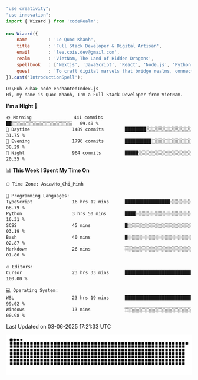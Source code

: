 <!--x axis divider-->

```js 
"use creativity";
"use innovation";
import { Wizard } from 'codeRealm';

new Wizard({
    name        : 'Le Quoc Khanh',
    title       : 'Full Stack Developer & Digital Artisan',
    email       : 'lee.cois.dev@gmail.com',
    realm       : 'VietNam, The Land of Hidden Dragons',
    spellbook   : ['Nextjs', 'JavaScript', 'React', 'Node.js', 'Python', 'Django', 'Cloud Services'],
    quest       : `To craft digital marvels that bridge realms, connect cultures, and bring imagination to life.`,
}).cast('IntroductionSpell');
```

```cmd
D:\Huh-Zuha> node enchantedIndex.js
Hi, my name is Quoc Khanh, I'm a Full Stack Developer from VietNam.
```
<!--START_SECTION:waka-->
**I'm a Night 🦉** 

```text
🌞 Morning                441 commits         ██░░░░░░░░░░░░░░░░░░░░░░░   09.40 % 
🌆 Daytime                1489 commits        ████████░░░░░░░░░░░░░░░░░   31.75 % 
🌃 Evening                1796 commits        ██████████░░░░░░░░░░░░░░░   38.29 % 
🌙 Night                  964 commits         █████░░░░░░░░░░░░░░░░░░░░   20.55 % 
```


📊 **This Week I Spent My Time On** 

```text
🕑︎ Time Zone: Asia/Ho_Chi_Minh

💬 Programming Languages: 
TypeScript               16 hrs 12 mins      █████████████████░░░░░░░░   68.79 % 
Python                   3 hrs 50 mins       ████░░░░░░░░░░░░░░░░░░░░░   16.31 % 
SCSS                     45 mins             █░░░░░░░░░░░░░░░░░░░░░░░░   03.19 % 
Bash                     40 mins             █░░░░░░░░░░░░░░░░░░░░░░░░   02.87 % 
Markdown                 26 mins             ░░░░░░░░░░░░░░░░░░░░░░░░░   01.86 % 

🔥 Editors: 
Cursor                   23 hrs 33 mins      █████████████████████████   100.00 % 

💻 Operating System: 
WSL                      23 hrs 19 mins      █████████████████████████   99.02 % 
Windows                  13 mins             ░░░░░░░░░░░░░░░░░░░░░░░░░   00.98 % 
```


 Last Updated on 03-06-2025 17:21:33 UTC
<!--END_SECTION:waka-->
<picture>
  <source media="(prefers-color-scheme: dark)" srcset="https://raw.githubusercontent.com/leecois/leecois/output/github-contribution-grid-snake-dark.svg">
  <source media="(prefers-color-scheme: light)" srcset="https://raw.githubusercontent.com/leecois/leecois/output/github-contribution-grid-snake.svg">
  <img alt="github contribution grid snake animation" src="https://raw.githubusercontent.com/leecois/leecois/output/github-contribution-grid-snake.svg">
</picture>
